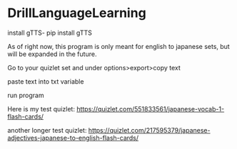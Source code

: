 # DrillLanguageLearning
install gTTS- pip install gTTS

As of right now, this program is only meant for english to japanese sets, but will be expanded in the future.

Go to your quizlet set and under options>export>copy text

paste text into txt variable

run program

Here is my test quizlet: https://quizlet.com/551833561/japanese-vocab-1-flash-cards/

another longer test quizlet: https://quizlet.com/217595379/japanese-adjectives-japanese-to-english-flash-cards/
